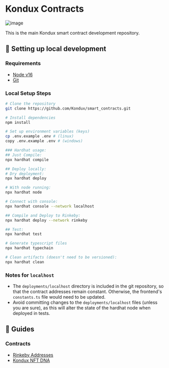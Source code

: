 # Kondux Contracts 
![image](https://avatars.githubusercontent.com/u/85846911?s=200&v=4)

This is the main Kondux smart contract development repository.

## 🔧 Setting up local development

### Requirements

- [Node v16](https://nodejs.org/download/release/latest-v16.x/)  
- [Git](https://git-scm.com/downloads)

### Local Setup Steps

```sh
# Clone the repository
git clone https://github.com/Kondux/smart_contracts.git

# Install dependencies
npm install

# Set up environment variables (keys)
cp .env.example .env # (linux)
copy .env.example .env # (windows)

### Hardhat usage:
## Just Compile: 
npx hardhat compile

## Deploy locally: 
# Dry deployment: 
npx hardhat deploy

# With node running:
npx hardhat node

# Connect with console:
npx hardhat console --network localhost

## Compile and Deploy to Rinkeby:
npx hardhat deploy --network rinkeby

## Test: 
npx hardhat test

# Generate typescript files
npx hardhat typechain

# Clean artifacts (doesn't need to be versioned):
npx hardhat clean
```

### Notes for `localhost`
-   The `deployments/localhost` directory is included in the git repository,
    so that the contract addresses remain constant. Otherwise, the frontend's
    `constants.ts` file would need to be updated.
-   Avoid committing changes to the `deployments/localhost` files (unless you
    are sure), as this will alter the state of the hardhat node when deployed
    in tests.

## 📖 Guides

### Contracts
- [Rinkeby Addresses](./docs/deployments/rinkeby.md)
- [Kondux NFT DNA](./docs/guides/nft_dna.md)
